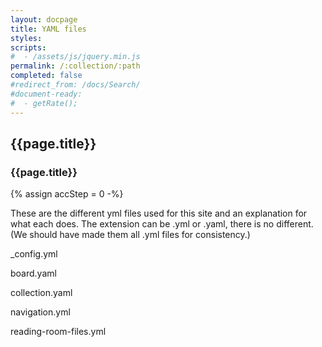 ```yaml
---
layout: docpage
title: YAML files
styles:
scripts:
#  - /assets/js/jquery.min.js
permalink: /:collection/:path
completed: false
#redirect_from: /docs/Search/
#document-ready:
#  - getRate();
---
```


## {{page.title}}

<h3 class="usa-sr-only">{{page.title}}</h3>
{% assign accStep = 0 -%}

These are the different yml files  used for this site and an explanation for what each does.  The extension can be .yml or .yaml, there is no different.  (We should have made them all .yml files for consistency.)


_config.yml

board.yaml

collection.yaml

navigation.yml

reading-room-files.yml
